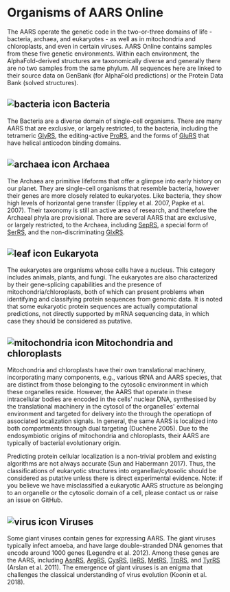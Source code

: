 

# Organisms of AARS Online

The AARS operate the genetic code in the two-or-three domains of life - bacteria, archaea, and eukaryotes - as well as in mitochondria and chloroplasts, and even in certain viruses.
AARS Online contains samples from these five genetic environments. Within each environment, the AlphaFold-derived structures are taxonomically diverse and generally there are no two samples from the same phylum.
All sequences here are linked to their source data on GenBank (for AlphaFold predictions) or the Protein Data Bank (solved structures).



## <img class="imgIcon" src="/fig/Bacteria.png" alt="bacteria icon" />  Bacteria  

The Bacteria are a diverse domain of single-cell organisms. 
There are many AARS that are exclusive, or largely restricted, to the bacteria, 
including the tetrameric [GlyRS](/class2/gly2), the editing-active [ProRS](/class2/pro2), and the forms of [GluRS](/class1/glu1) that have helical anticodon binding domains.





## <img class="imgIcon" src="/fig/Archaea.png" alt="archaea icon" /> Archaea  

The Archaea are primitive lifeforms that offer a glimpse into early history on our planet.
They are single-cell organisms that resemble bacteria, however their genes are more closely related to eukaryotes.
Like bacteria, they show high levels of horizontal gene transfer (Eppley et al. 2007, Papke et al. 2007).
Their taxonomy is still an active area of research, and therefore the Archaeal phyla are provisional.
There are several AARS that are exclusive, or largely restricted, to the Archaea, including [SepRS](/class2/sep), a special form of [SerRS](/class2/ser2), and the non-discriminating [GlxRS](/class1/glu2).


## <img class="imgIcon" src="/fig/Eukaryota.png" alt="leaf icon" /> Eukaryota 

The eukaryotes are organisms whose cells have a nucleus. This category includes animals, plants, and fungi.
The eukaryotes are also characterized by their gene-splicing capabilities and the presence of mitochondria/chloroplasts, both of which can present problems when identifying and classifying protein sequences from genomic data. 
It is noted that some eukaryotic protein sequences are actually computational predictions, not directly supported by mRNA sequencing data, in which case they should be considered as putative.


## <img class="imgIcon" src="/fig/Mitochondrial.png" alt="mitochondria icon" /> Mitochondria and chloroplasts 

Mitochondria and chloroplasts have their own translational machinery, incorporating many components, e.g., various tRNA and AARS species, that are  distinct from those belonging to the cytosolic environment in which these organelles reside. 
However, the AARS that operate in these intracellular bodies are encoded in the cells' nuclear DNA, synthesised by the translational machinery in the cytosol of the organelles' external environment and targeted for delivery into the  through the operatiopn of associated localization signals.
In general, the same AARS is localized into both compartments through dual targeting (Duchêne 2005).
Due to the endosymbiotic origins of mitochondria and chloroplasts, their AARS are typically of bacterial evolutionary origin. 


Predicting protein cellular localization is a non-trivial problem and existing algorithms are not always accurate (Sun and Habermann 2017). 
Thus, the classifications of eukaryotic structures into organellar/cytosolic should be considered as putative unless there is direct experimental evidence. 
Note: if you believe we have misclassified a eukaryotic AARS structure as belonging to an organelle or the cytosolic domain of a cell, please contact us or raise an issue on GitHub.




## <img class="imgIcon" src="/fig/Viruses.png" alt="virus icon" />  Viruses 

Some giant viruses contain genes for expressing AARS.
The giant viruses typically infect amoeba, and have large double-stranded DNA genomes that encode around 1000 genes (Legendre et al. 2012).
Among these genes are the AARS, including  [AsnRS](/class2/asn), [ArgRS](/class1/arg), [CysRS](/class1/cys), [IleRS](/class1/ile), [MetRS](/class1/met),  [TrpRS](/class1/trp), and [TyrRS](/class1/tyr) (Arslan et al. 2011).
The emergence of giant viruses is an enigma that challenges the classical understanding of virus evolution (Koonin et al. 2018).  



